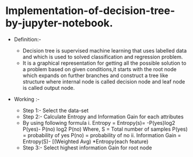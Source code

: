 # Implementation-of-decision-tree-by-jupyter-notebook.
* Definition:-
  * Decision tree is supervised machine learning that uses labelled data and which is used to solved classification and regression problem.
  * It is a graphical representation for getting all the possible solution to a problem based on given conditions,it starts with the root node which expands on further branches and construct a tree like 
    structure where internal node is called decision node and leaf node is called output node.

* Working :-
     * Step 1:- Select the data-set
     * Step 2:- Calculate Entropy and Information Gain for each attributes
     * By using following formula
        i. Entropy = Entropy(s)= -P(yes)log2 P(yes)- P(no) log2 P(no)
           Where,
       S = Total number of samples
       P(yes) = probability of yes
       P(no) = probability of no
       ii. Information Gain = Entropy(S)- [(Weighted Avg) *Entropy(each feature)  
     * Step 3:- Select highest information Gain for root node
